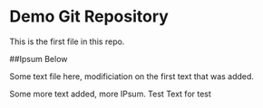 # Demo Git Repository

This is the first file in this repo. 

##Ipsum Below

Some text file here, modificiation on the first text that was added.

Some more text added, more IPsum.
Test
Text for test